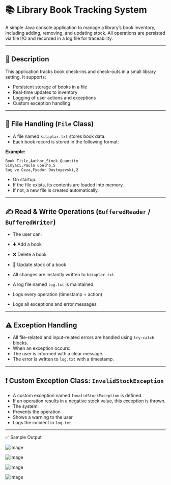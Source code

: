 # 📚 Library Book Tracking System

A simple Java console application to manage a library’s book inventory, including adding, removing, and updating stock. All operations are persisted via file I/O and recorded in a log file for traceability.

---

## 📌 Description

This application tracks book check-ins and check-outs in a small library setting. It supports:

- Persistent storage of books in a file
- Real-time updates to inventory
- Logging of user actions and exceptions
- Custom exception handling

---

## 📁 File Handling (`File` Class)

- A file named `kitaplar.txt` stores book data.
- Each book record is stored in the following format:


**Example:**
```plaintext
Book Title,Author,Stock Quantity 
Simyacı,Paulo Coelho,5
Suç ve Ceza,Fyodor Dostoyevski,2
```


- On startup:
- If the file exists, its contents are loaded into memory.
- If not, a new file is created automatically.

---

## ✍️ Read & Write Operations (`BufferedReader` / `BufferedWriter`)

- The user can:
- ➕ Add a book
- ❌ Delete a book
- 🔄 Update stock of a book

- All changes are instantly written to `kitaplar.txt`.

- A log file named `log.txt` is maintained:
- Logs every operation (timestamp + action)
- Logs all exceptions and error messages

---

## ⚠️ Exception Handling

- All file-related and input-related errors are handled using `try-catch` blocks.
- When an exception occurs:
- The user is informed with a clear message.
- The error is written to `log.txt` with a timestamp.

---

## ❗ Custom Exception Class: `InvalidStockException`

- A custom exception named `InvalidStockException` is defined.
- If an operation results in a negative stock value, this exception is thrown.
- The system:
- Prevents the operation
- Shows a warning to the user
- Logs the incident in `log.txt`

---

✅ Sample Output

![image](https://github.com/user-attachments/assets/568a9a7a-3fab-4749-b315-f2fc640969db)

![image](https://github.com/user-attachments/assets/852c05cf-26dd-4fbf-8f3d-da094fb5b568)

![image](https://github.com/user-attachments/assets/e60dd41b-2573-4408-868c-6a51360c2f2d)

![image](https://github.com/user-attachments/assets/a76975d1-2a0b-4ee6-99de-83a2bea9099a)
